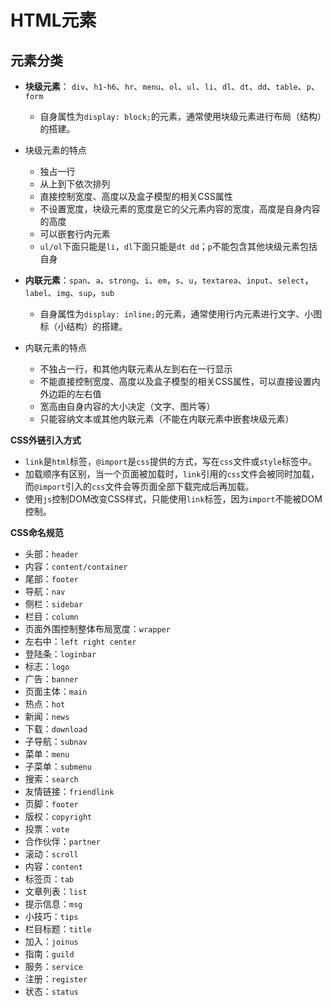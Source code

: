 # HTML元素 #

## 元素分类 ##

- **块级元素**： `div`、`h1-h6`、`hr`、`menu`、`ol`、`ul`、`li`、`dl`、`dt`、`dd`、`table`、`p`、`form`
    - 自身属性为`display: block;`的元素，通常使用块级元素进行布局（结构）的搭建。
- 块级元素的特点
    - 独占一行
    - 从上到下依次排列
    - 直接控制宽度、高度以及盒子模型的相关CSS属性
    - 不设置宽度，块级元素的宽度是它的父元素内容的宽度，高度是自身内容的高度
    - 可以嵌套行内元素
    - `ul/ol`下面只能是`li`，`dl`下面只能是`dt dd`；`p`不能包含其他块级元素包括自身


- **内联元素**：`span`、`a`、`strong`、`i`、`em`，`s`、`u`，`textarea`、`input`、`select`，`label`、`img`、`sup`，`sub`
    - 自身属性为`display: inline;`的元素，通常使用行内元素进行文字、小图标（小结构）的搭建。
- 内联元素的特点
    - 不独占一行，和其他内联元素从左到右在一行显示
    - 不能直接控制宽度、高度以及盒子模型的相关CSS属性，可以直接设置内外边距的左右值
    - 宽高由自身内容的大小决定（文字、图片等）
    - 只能容纳文本或其他内联元素（不能在内联元素中嵌套块级元素）

**CSS外链引入方式**

- `link`是`html`标签，`@import`是`css`提供的方式，写在`css`文件或`style`标签中。
- 加载顺序有区别，当一个页面被加载时，`link`引用的`css`文件会被同时加载，而`@import`引入的`css`文件会等页面全部下载完成后再加载。
- 使用`js`控制DOM改变CSS样式，只能使用`link`标签，因为`import`不能被DOM控制。

**CSS命名规范**

- 头部：`header`
- 内容：`content/container`
- 尾部：`footer`
- 导航：`nav`
- 侧栏：`sidebar`
- 栏目：`column`
- 页面外围控制整体布局宽度：`wrapper`
- 左右中：`left right center`
- 登陆条：`loginbar`
- 标志：`logo`
- 广告：`banner`
- 页面主体：`main`
- 热点：`hot`
- 新闻：`news`
- 下载：`download`
- 子导航：`subnav`
- 菜单：`menu`
- 子菜单：`submenu`
- 搜索：`search`
- 友情链接：`friendlink`
- 页脚：`footer`
- 版权：`copyright`
- 投票：`vote`
- 合作伙伴：`partner`
- 滚动：`scroll`
- 内容：`content`
- 标签页：`tab`
- 文章列表：`list`
- 提示信息：`msg`
- 小技巧：`tips`
- 栏目标题：`title`
- 加入：`joinus`
- 指南：`guild`
- 服务：`service`
- 注册：`register`
- 状态：`status`
